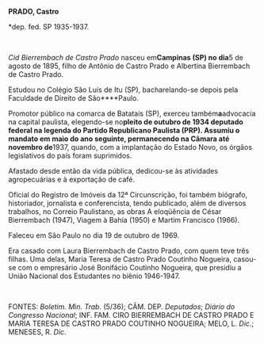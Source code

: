 **PRADO, Castro**

\*dep. fed. SP 1935-1937.

 

*Cid Bierrembach de Castro Prado* nasceu em****Campinas (SP) no dia****5
de agosto de 1895, filho de Antônio de Castro Prado e Albertina
Bierrembach de Castro Prado.

Estudou no Colégio São Luís de Itu (SP), bacharelando-se depois pela
Faculdade de Direito de São****Paulo.

Promotor público na comarca de Batatais (SP), exerceu
também****a****advocacia na capital paulista, elegendo-se no****pleito
de outubro de 1934 deputado federal na legenda do Partido Republicano
Paulista (PRP). Assumiu o mandato em maio do ano seguinte, permanecendo
na Câmara até novembro de****1937, quando, com a implantação do Estado
Novo, os órgãos legislativos do país foram suprimidos.

Afastado desde então da vida pública, dedicou-se às atividades
agropecuárias e à exportação de café.

Oficial do Registro de Imóveis da 12ª Circunscrição, foi também
biógrafo, historiador, jornalista e conferencista, tendo publicado, além
de diversos trabalhos, no Correio Paulistano, as obras A eloqüência de
César Bierrembach (1947), Viagem à Bahia (1950) e Martim Francisco
(1966).

Faleceu em São Paulo no dia 19 de outubro de 1969.

Era casado com Laura Bierrembach de Castro Prado, com quem teve três
filhas. Uma delas, Maria Teresa de Castro Prado Coutinho Nogueira,
casou-se com o empresário José Bonifácio Coutinho Nogueira, que presidiu
a União Nacional dos Estudantes no biênio 1946-1947.

 

FONTES: *Boletim. Min. Trab.* (5/36); CÂM. DEP. *Deputados*; *Diário do
Congresso* *Nacional*; INF. FAM. CIRO BIERREMBACH DE CASTRO PRADO E
MARIA TERESA DE CASTRO PRADO COUTINHO NOGUEIRA; MELO, L. *Dic*.;
MENESES, R. *Dic*.

 
